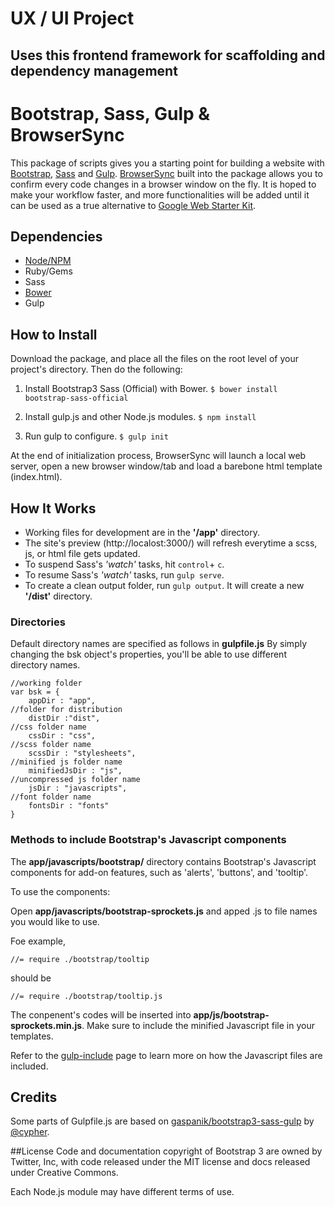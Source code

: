 # UX / UI Project

## Uses this frontend framework for scaffolding and dependency management



# Bootstrap, Sass, Gulp & BrowserSync

This package of scripts gives you a starting point for building a website with [Bootstrap](http://getbootstrap.com/), [Sass](http://sass-lang.com/) and [Gulp](http://gulpjs.com/). [BrowserSync](http://www.browsersync.io/) built into the package allows you to confirm every code changes in a browser window on the fly. It is hoped to make your workflow faster, and more functionalities will be added until it can be used as a true alternative to [Google Web Starter Kit](https://github.com/google/web-starter-kit).

## Dependencies
- [Node/NPM](http://nodejs.org/)
- Ruby/Gems
- Sass
- [Bower](http://bower.io/)
- Gulp

## How to Install
Download the package, and place all the files on the root level of your project's directory. Then do the following:

1. Install Bootstrap3 Sass (Official) with Bower.
`$ bower install bootstrap-sass-official`

2. Install gulp.js and other Node.js modules.
`$ npm install`

3. Run gulp to configure.
`$ gulp init`

At the end of initialization process, BrowserSync will launch a local web server, open a new browser window/tab and load a barebone html template (index.html).

## How It Works
- Working files for development are in the **'/app'** directory.
- The site's preview (http://localost:3000/) will refresh everytime a scss, js, or html file gets updated.
- To suspend Sass's _'watch'_ tasks, hit `control`+ `c`.
- To resume Sass's _'watch'_ tasks, run `gulp serve`.
- To create a clean output folder, run `gulp output`. It will create a new **'/dist'** directory.

### Directories
Default directory names are specified as follows in **gulpfile.js** By simply changing the bsk object's properties, you'll be able to use different directory names.

```
//working folder
var bsk = {
	appDir : "app",
//folder for distribution
	distDir :"dist",
//css folder name
	cssDir : "css",
//scss folder name
	scssDir : "stylesheets",
//minified js folder name
	minifiedJsDir : "js",
//uncompressed js folder name
	jsDir : "javascripts",
//font folder name
	fontsDir : "fonts"
}

```

### Methods to include Bootstrap's Javascript components

The **app/javascripts/bootstrap/** directory contains Bootstrap's Javascript components for add-on features, such as 'alerts', 'buttons', and 'tooltip'.

To use the components:

Open **app/javascripts/bootstrap-sprockets.js** and apped .js to file names you would like to use.

Foe example,

`//= require ./bootstrap/tooltip`

should be

`//= require ./bootstrap/tooltip.js`

The conpenent's codes will be inserted into **app/js/bootstrap-sprockets.min.js**. Make sure to include the minified Javascript file in your templates.

Refer to the [gulp-include](https://www.npmjs.org/package/gulp-include) page to learn more on how the Javascript files are included.

## Credits
Some parts of Gulpfile.js are based on [gaspanik/bootstrap3-sass-gulp](https://github.com/gaspanik/bootstrap3-sass-gulp) by [@cypher](twitter.com/cipher).

##License
Code and documentation copyright of Bootstrap 3 are owned by Twitter, Inc, with code released under the MIT license and docs released under Creative Commons.

Each Node.js module may have different terms of use.
